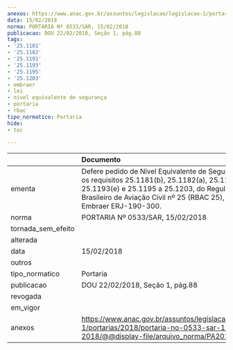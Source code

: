 ```yaml
---
anexos: https://www.anac.gov.br/assuntos/legislacao/legislacao-1/portarias/2018/portaria-no-0533-sar-15-02-2018/@@display-file/arquivo_norma/PA2018-0533.pdf
data: 15/02/2018
norma: PORTARIA Nº 0533/SAR, 15/02/2018
publicacao: DOU 22/02/2018, Seção 1, pág.88
tags:
- '25.1181'
- '25.1182'
- '25.1191'
- '25.1193'
- '25.1195'
- '25.1203'
- embraer
- lei
- nível equivalente de segurança
- portaria
- rbac
tipo_normatico: Portaria
hide: 
- toc 
 
---
```


|                    | Documento                                                                                                                                                                                                                         |
|:-------------------|:----------------------------------------------------------------------------------------------------------------------------------------------------------------------------------------------------------------------------------|
| ementa             | Defere pedido de Nível Equivalente de Segurança para os requisitos 25.1181(b), 25.1182(a), 25.1191, 25.1193(e) e 25.1195 a 25.1203, do Regulamento Brasileiro de Aviação Civil nº 25 (RBAC 25), para o avião Embraer ERJ-190-300. |
| norma              | PORTARIA Nº 0533/SAR, 15/02/2018                                                                                                                                                                                                  |
| tornada_sem_efeito |                                                                                                                                                                                                                                   |
| alterada           |                                                                                                                                                                                                                                   |
| data               | 15/02/2018                                                                                                                                                                                                                        |
| outros             |                                                                                                                                                                                                                                   |
| tipo_normatico     | Portaria                                                                                                                                                                                                                          |
| publicacao         | DOU 22/02/2018, Seção 1, pág.88                                                                                                                                                                                                   |
| revogada           |                                                                                                                                                                                                                                   |
| em_vigor           |                                                                                                                                                                                                                                   |
| anexos             | https://www.anac.gov.br/assuntos/legislacao/legislacao-1/portarias/2018/portaria-no-0533-sar-15-02-2018/@@display-file/arquivo_norma/PA2018-0533.pdf                                                                              |
